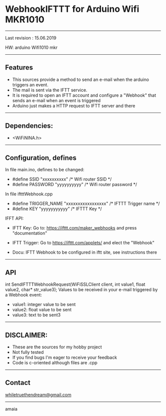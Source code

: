 # WebhookIFTTT for Arduino Wifi MKR1010
******************************************************************************************************************************
Last revision : 15.06.2019

HW:  arduino Wifi1010 mkr
******************************************************************************************************************************
## Features
- This sources provide a method to send an e-mail when the arduino triggers an event. 
- The mail is sent via the IFTT service.
- It is required to open an IFTT account and configure a "Webhook" that sends an e-mail when an event is triggered
- Arduino just makes a HTTP request to IFTT server and there 

******************************************************************************************************************************
## Dependencies:

-  <WiFiNINA.h>

******************************************************************************************************************************
## Configuration, defines
In file main.ino, defines to be changed:

- #define SSID     "xxxxxxxxxx"             /* Wifi router SSID */
- #define	PASSWORD "yyyyyyyyyy"             /* Wifi router password */

In file iftttWebhook.cpp

- #define TRIGGER_NAME "xxxxxxxxxxxxxxxxx"                      /* IFTTT Trigger name */
- #define KEY "yyyyyyyyyyy"                                     /* IFTTT Key */


IFFT API:
- IFTT Key:
Go to:
https://ifttt.com/maker_webhooks 
and press "documentation" 

- IFTT Trigger:
Go to
https://ifttt.com/applets/ 
and elect the "Webhook"

- Docu: 
IFTT Webhook to be configured in iftt site, see instructions there
******************************************************************************************************************************
## API

int SendIFTTTWebhookRequest(WiFiSSLClient client, int value1, float value2, char* str_value3);
Values to be received in your e-mail triggered by a Webhook event:
- value1: integer value to be sent 
- value2: float value to be sent
- value3: text to be sent3

******************************************************************************************************************************
## DISCLAIMER: 
- These are the sources for my hobby project
- Not fully tested
- If you find bugs I'm eager to receive your feedback
- Code is c-oriented although files are .cpp 
******************************************************************************************************************************
## Contact
 whiletruethendream@gmail.com
 ******************************************************************************************************************************
 amaia
